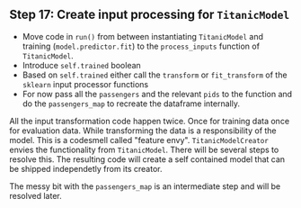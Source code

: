 ## Step 17: Create input processing for `TitanicModel`

- Move code in `run()` from between instantiating `TitanicModel` and training (`model.predictor.fit`) to the `process_inputs` function of `TitanicModel`.
- Introduce `self.trained` boolean
- Based on `self.trained` either call the `transform` or `fit_transform` of the `sklearn` input processor functions
- For now pass all the `passengers` and the relevant `pids` to the function and do the `passengers_map` to recreate the dataframe internally. 

All the input transformation code happen twice. Once for training data once for evaluation data. While transforming the data is a responsibility of the model. This is a codesmell called "feature envy". `TitanicModelCreator` envies the functionality from `TitanicModel`. There will be several steps to resolve this. The resulting code will create a self contained model that can be shipped independetly from its creator.

The messy bit with the `passengers_map` is an intermediate step and will be resolved later.
